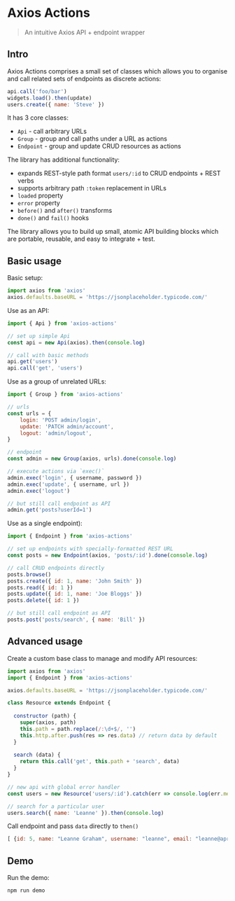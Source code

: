 # Axios Actions

> An intuitive Axios API + endpoint wrapper

## Intro

Axios Actions comprises a small set of classes which allows you to organise and call related sets of endpoints as discrete actions:

```js
api.call('foo/bar')
widgets.load().then(update)
users.create({ name: 'Steve' })
```

It has 3 core classes:

- `Api` - call arbitrary URLs
- `Group` - group and call paths under a URL as actions
- `Endpoint` - group and update CRUD resources as actions

The library has additional functionality:
 
- expands REST-style path format `users/:id` to CRUD endpoints + REST verbs
- supports arbitrary path `:token` replacement in URLs
- `loaded` property
- `error` property
- `before()` and `after()` transforms
- `done()` and `fail()` hooks

The library allows you to build up small, atomic API building blocks which are portable, reusable, and easy to integrate + test.

## Basic usage

Basic setup:

```js
import axios from 'axios'
axios.defaults.baseURL = 'https://jsonplaceholder.typicode.com/'
```

Use as an API:

```js
import { Api } from 'axios-actions'

// set up simple Api
const api = new Api(axios).then(console.log)

// call with basic methods
api.get('users')
api.call('get', 'users')
```

Use as a group of unrelated URLs:

```js
import { Group } from 'axios-actions'

// urls
const urls = {
    login: 'POST admin/login',
    update: 'PATCH admin/account',
    logout: 'admin/logout',
}

// endpoint
const admin = new Group(axios, urls).done(console.log)

// execute actions via `exec()`
admin.exec('login', { username, password })
admin.exec('update', { username, url })
admin.exec('logout')

// but still call endpoint as API
admin.get('posts?userId=1')
```

Use as a single endpoint):

```js
import { Endpoint } from 'axios-actions'

// set up endpoints with specially-formatted REST URL
const posts = new Endpoint(axios, 'posts/:id').done(console.log)

// call CRUD endpoints directly
posts.browse()
posts.create({ id: 1, name: 'John Smith' })
posts.read({ id: 1 })
posts.update({ id: 1, name: 'Joe Bloggs' })
posts.delete({ id: 1 })

// but still call endpoint as API
posts.post('posts/search', { name: 'Bill' })
```

## Advanced usage

Create a custom base class to manage and modify API resources:

```js
import axios from 'axios'
import { Endpoint } from 'axios-actions'

axios.defaults.baseURL = 'https://jsonplaceholder.typicode.com/'

class Resource extends Endpoint {
  
  constructor (path) {
    super(axios, path)
    this.path = path.replace(/:\d+$/, '')
    this.http.after.push(res => res.data) // return data by default
  }
  
  search (data) {
    return this.call('get', this.path + 'search', data)
  }
}

// new api with global error handler
const users = new Resource('users/:id').catch(err => console.log(err.message))

// search for a particular user
users.search({ name: 'Leanne' }).then(console.log)
```

Call endpoint and pass `data` directly to `then()`

```js
[ {id: 5, name: "Leanne Graham", username: "leanne", email: "leanne@april.biz", address: { … }, … } ]
```

## Demo

Run the demo:

```bash
npm run demo
```
